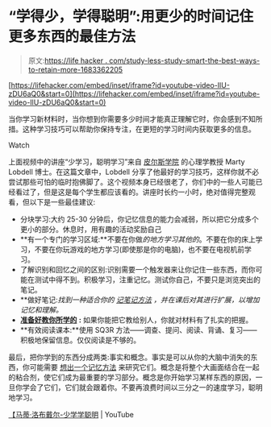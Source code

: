 # “学得少，学得聪明”:用更少的时间记住更多东西的最佳方法

> 原文:[https://life hacker . com/study-less-study-smart-the-best-ways-to-retain-more-1683362205](https://lifehacker.com/study-less-study-smart-the-best-ways-to-retain-more-1683362205)

 [https://lifehacker.com/embed/inset/iframe?id=youtube-video-IlU-zDU6aQ0&start=0](https://lifehacker.com/embed/inset/iframe?id=youtube-video-IlU-zDU6aQ0&start=0) 

当你学习新材料时，当你想到你需要多少时间才能真正理解它时，你会感到不知所措。这种学习技巧可以帮助你保持专注，在更短的学习时间内获取更多的信息。

Watch

上面视频中的讲座“少学习，聪明学习”来自 [皮尔斯学院](https://www.youtube.com/channel/UCV598SUzrKNOdT4kPM6IyNQ) 的心理学教授 Marty Lobdell 博士。在这篇文章中，Lobdell 分享了他最好的学习技巧，这样你就不必尝试那些可怕的临时抱佛脚了。这个视频本身已经很老了，你们中的一些人可能已经看过了，但是这是每个学生都应该看的。讲座时长约一小时，绝对值得完整观看，但以下是一些最佳建议:

*   分块学习:大约 25-30 分钟后，你记忆信息的能力会减弱，所以把它分成多个更小的部分。休息时，用有趣的活动奖励自己
*   **有一个专门的学习区域:**不要在你做*的地方学习其他的*。不要在你的床上学习，不要在你玩游戏的地方学习(即使那是你的电脑)，也不要在电视机前学习。
*   了解识别和回忆之间的区别:识别需要一个触发器来让你记住一些东西，而你可能在测试中得不到。积极学习，注重记忆。测试你自己，不要只是浏览突出的笔记。
*   **做好笔记:**找到一种适合你的 [记笔记方法](http://lifehacker.com/back-to-basics-perfect-your-note-taking-techniques-484879924) ，并在课后对其进行扩展*，以增加记忆和理解。*
*   [**准备好教你所学的**](http://lifehacker.com/learn-more-efficiently-by-planning-to-teach-what-youre-1621733673) **:** 如果你能把它教给别人，你就对材料有了扎实的把握。
*   **有效阅读课本:**使用 SQ3R 方法——调查、提问、阅读、背诵、复习——积极地保留信息。仅仅阅读是不够的。

最后，把你学到的东西分成两类:事实和概念。事实是可以从你的大脑中消失的东西，你可能需要 [想出一个记忆方法](https://lifehacker.com/why-your-memory-sucks-and-what-you-can-do-about-it-596782066) 来研究它们。概念是将整个大画面结合在一起的粘合剂，使它们成为最重要的学习部分。概念是你开始学习某样东西的原因，一旦你学会了它们，它们就会跟着你。不要再浪费时间以三分之一的速度学习，聪明地学习。

[【马蒂·洛布戴尔-少学学聪明](https://www.youtube.com/watch?v=IlU-zDU6aQ0) | YouTube